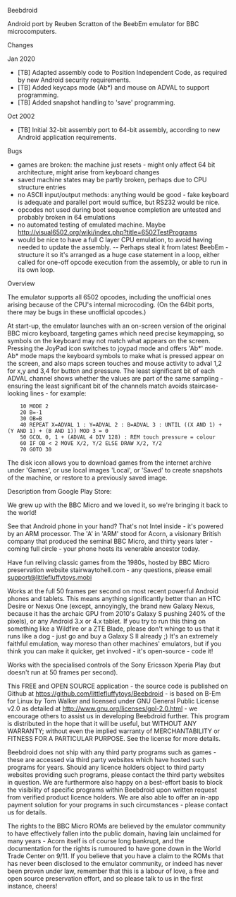 Beebdroid

Android port by Reuben Scratton of the BeebEm emulator for BBC microcomputers.

Changes

Jan 2020
- [TB] Adapted assembly code to Position Independent Code, as required by new Android security requirements.
- [TB] Added keycaps mode (Ab*) and mouse on ADVAL to support programming.
- [TB] Added snapshot handling to 'save' programming.

Oct 2002
- [TB] Initial 32-bit assembly port to 64-bit assembly, according to new Android application requirements.

Bugs
- games are broken: the machine just resets - might only affect 64 bit architecture, might arise from keyboard changes
- saved machine states may be partly broken, perhaps due to CPU structure entries
- no ASCII input/output methods: anything would be good - fake keyboard is adequate and parallel port would suffice, but RS232 would be nice.
- opcodes not used during boot sequence completion are untested and probably broken in 64 emulations
- no automated testing of emulated machine. Maybe http://visual6502.org/wiki/index.php?title=6502TestPrograms
- would be nice to have a full C layer CPU emulation, to avoid having needed to update the assembly.
-- Perhaps steal it from latest BeebEm - structure it so it's arranged as a huge case statement in a loop, either called for one-off opcode execution from the assembly, or able to run in its own loop.

Overview

The emulator supports all 6502 opcodes, including the unofficial ones arising because of the CPU's internal microcoding. (On the 64bit ports, there may be bugs in these unofficial opcodes.)

At start-up, the emulator launches with an on-screen version of the original BBC micro keyboard, targeting games which need precise keymapping, so symbols on the keyboard may not match what appears on the screen. Pressing the JoyPad icon switches to joypad mode and offers 'Ab*' mode. Ab* mode maps the keyboard symbols to make what is pressed appear on the screen, and also maps screen touches and mouse activity to adval 1,2 for x,y and 3,4 for button and pressure. The least significant bit of each ADVAL channel shows whether the values are part of the same sampling - ensuring the least significant bit of the channels match avoids staircase-looking lines - for example:

````
    10 MODE 2
    20 B=-1
    30 OB=B
    40 REPEAT X=ADVAL 1 : Y=ADVAL 2 : B=ADVAL 3 : UNTIL ((X AND 1) + (Y AND 1) + (B AND 1)) MOD 3 = 0
    50 GCOL 0, 1 + (ADVAL 4 DIV 128) : REM touch pressure = colour
    60 IF OB < 2 MOVE X/2, Y/2 ELSE DRAW X/2, Y/2
    70 GOTO 30
````
The disk icon allows you to download games from the internet archive under 'Games', or use local images 'Local', or 'Saved' to create snapshots of the machine, or restore to a previously saved image.

Description from Google Play Store:

We grew up with the BBC Micro and we loved it, so we're bringing it back to the world!

See that Android phone in your hand? That's not Intel inside - it's powered by an ARM processor. The 'A' in 'ARM' stood for Acorn, a visionary British company that produced the seminal BBC Micro, and thirty years later - coming full circle - your phone hosts its venerable ancestor today.

Have fun reliving classic games from the 1980s, hosted by BBC Micro preservation website stairwaytohell.com - any questions, please email support@littlefluffytoys.mobi

Works at the full 50 frames per second on most recent powerful Android phones and tablets. This means anything significantly better than an HTC Desire or Nexus One (except, annoyingly, the brand new Galaxy Nexus, because it has the archaic GPU from 2010's Galaxy S pushing 240% of the pixels), or any Android 3.x or 4.x tablet. If you try to run this thing on something like a Wildfire or a ZTE Blade, please don't whinge to us that it runs like a dog - just go and buy a Galaxy S II already ;) It's an extremely faithful emulation, way moreso than other machines' emulators, but if you think you can make it quicker, get involved - it's open-source - code it!

Works with the specialised controls of the Sony Ericsson Xperia Play (but doesn't run at 50 frames per second).

This FREE and OPEN SOURCE application - the source code is published on Github at https://github.com/littlefluffytoys/Beebdroid - is based on B-Em for Linux by Tom Walker and licensed under GNU General Public License v2.0 as detailed at http://www.gnu.org/licenses/gpl-2.0.html - we encourage others to assist us in developing Beebdroid further. This program is distributed in the hope that it will be useful, but WITHOUT ANY WARRANTY; without even the implied warranty of MERCHANTABILITY or FITNESS FOR A PARTICULAR PURPOSE. See the license for more details.

Beebdroid does not ship with any third party programs such as games - these are accessed via third party websites which have hosted such programs for years. Should any licence holders object to third party websites providing such programs, please contact the third party websites in question. We are furthermore also happy on a best-effort basis to block the visibility of specific programs within Beebdroid upon written request from verified product licence holders. We are also able to offer an in-app payment solution for your programs in such circumstances - please contact us for details.

The rights to the BBC Micro ROMs are believed by the emulator community to have effectively fallen into the public domain, having lain unclaimed for many years - Acorn itself is of course long bankrupt, and the documentation for the rights is rumoured to have gone down in the World Trade Center on 9/11. If you believe that you have a claim to the ROMs that has never been disclosed to the emulator community, or indeed has never been proven under law, remember that this is a labour of love, a free and open source preservation effort, and so please talk to us in the first instance, cheers!
